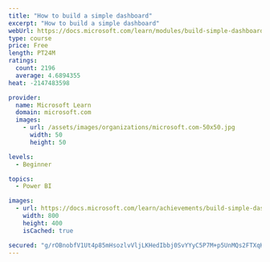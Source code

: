 ```yaml
---
title: "How to build a simple dashboard"
excerpt: "How to build a simple dashboard"
webUrl: https://docs.microsoft.com/learn/modules/build-simple-dashboard/
type: course
price: Free
length: PT24M
ratings:
  count: 2196
  average: 4.6894355
heat: -2147483598

provider:
  name: Microsoft Learn
  domain: microsoft.com
  images:
    - url: /assets/images/organizations/microsoft.com-50x50.jpg
      width: 50
      height: 50

levels:
  - Beginner

topics:
  - Power BI

images:
  - url: https://docs.microsoft.com/learn/achievements/build-simple-dashboard-social.png
    width: 800
    height: 400
    isCached: true

secured: "g/rOBnobfV1Ut4p85mHsozlvVljLKHedIbbj0SvYYyC5P7M+p5UnMQs2FTXqKIL+G8vY7O9/yG0WXRR+7JOTMQG8jcg6es5mlCqHKGqSs2XOxOcZCuKB+9sYvPwFOi72dUltxxBsAD4T/cs1Ynq/E71blaZoCCtJkva5qBOxQbbbWsmXj1xFHXqHcOBwp3rJ4s7epVrJCbwdW/1f6CiOmg2NGpD+fAPtO0bpRbL+iGAnkhSU1XFhZs/x+zxUUJnQBgBPgVr7uJ7AKvnly95GpqK2xo8khmSNe0C9YpE6NRCTme+G2quXQpTqdaaa+8bmRMTKGvT708bCbHkL93sjoAlnoZelyWxdsnXFGcX1dLxySM3P+DjJTqpjY62Y1C6tiqxvd3cyioH4Q/PuPZUOBMdUEesMI+m9x0G3CDwubA4=;u3etpfkTxOhm+S0bmgVmTA=="
---
```


